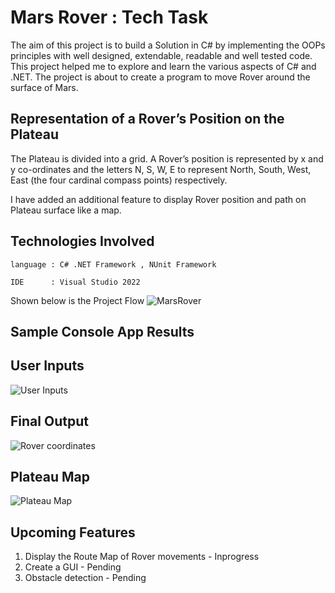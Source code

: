 # Mars Rover : Tech Task
The aim of this project is to build a Solution in C# by implementing the OOPs principles with well designed, extendable, readable and well tested code. This project helped me to explore and learn the various aspects of C# and .NET.
The project is about  to create a program to move Rover around the surface of Mars.

<!-- Representation of a Rover’s Position on the Plateau -->
##  Representation of a Rover’s Position on the Plateau
The Plateau is divided into a grid. A Rover’s position is represented by x and y co-ordinates and the letters N, S, W, E to represent North,
South, West, East (the four cardinal compass points) respectively.

I have added an additional feature to display Rover position and path on Plateau surface like a map.

<!-- Technologies Involved -->
##  Technologies Involved

    language : C# .NET Framework , NUnit Framework

    IDE      : Visual Studio 2022
    
Shown below is the Project Flow
![MarsRover](https://user-images.githubusercontent.com/67691782/192166456-46fb8fd8-11f1-4ee4-811c-03dc95a1ad21.svg)

<!-- Sample Console App Results -->
## Sample Console App Results

## User Inputs
![User Inputs](https://user-images.githubusercontent.com/67691782/192407456-f676623c-28d3-457c-ab60-2beb670e02fe.jpg)


## Final Output
![Rover coordinates](https://user-images.githubusercontent.com/67691782/192407544-7f771adc-f58c-42a3-9eb4-81f128524818.jpg)

## Plateau Map 
![Plateau Map](https://user-images.githubusercontent.com/67691782/192407616-33334572-cef3-4970-a5cc-1031003dbbf9.jpg)



<!-- Upcoming Features -->
## Upcoming Features
1. Display the Route Map of Rover movements - Inprogress
2. Create a GUI - Pending
3. Obstacle detection - Pending



    

